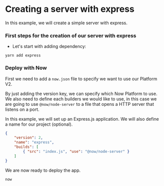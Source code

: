 # Creating a server with express

In this example, we will create a simple server with express.

### First steps for the creation of our server with express

- Let's start with adding dependency:

```
yarn add express
```

### Deploy with Now

First we need to add a `now.json` file to specify we want to use our Platform V2.

By just adding the version key, we can specify which Now Platform to use. We also need to define each builders we would like to use, in this case we are going to use `@now/node-server`  to a file that opens a HTTP server that listens on a port.

In this example, we will set up an Express.js application. We will also define a name for our project (optional).

```json
{
    "version": 2,
    "name": "express",
    "builds": [
        { "src": "index.js", "use": "@now/node-server" }
    ]
}
```

We are now ready to deploy the app.

```
now
```
